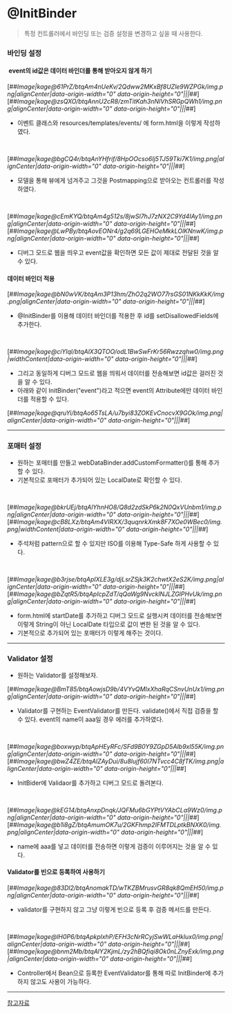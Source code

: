 # @InitBinder
> 특정 컨트롤러에서 바인딩 또는 검증 설정을 변경하고 싶을 때 사용한다.

### 바인딩 설정
####  event의 id값은 데이터 바인더를 통해 받아오지 않게 하기

[##_Image|kage@61PrZ/btqAm4nUeKv/2Qdww2MKxBf8UZle9WZPGk/img.png|alignCenter|data-origin-width="0" data-origin-height="0"|||_##][##_Image|kage@zsQXO/btqAnnU2cR8/zmTitKah3nNIVhSRGpQWh1/img.png|alignCenter|data-origin-width="0" data-origin-height="0"|||_##]

- 이벤트 클래스와 resources/templates/events/ 에 form.html을 이렇게 작성하였다.

<br>

[##_Image|kage@bgCQ4r/btqAnYHfrif/8HpOOcso6Ij5TJ59Tki7K1/img.png|alignCenter|data-origin-width="0" data-origin-height="0"|||_##]

- 모델을 통해 뷰에게 넘겨주고 그것을 Postmapping으로 받아오는 컨트롤러를 작성하였다.

<br>

[##_Image|kage@cEmKYQ/btqAm4g512s/8jwSl7hJ7zNX2C9Yd4IAy1/img.png|alignCenter|data-origin-width="0" data-origin-height="0"|||_##][##_Image|kage@LwPBy/btqAovEONr4/g2q69LGEHOeMkkLOlKNnwK/img.png|alignCenter|data-origin-width="0" data-origin-height="0"|||_##]

- 디버그 모드로 웹을 띄우고 event값을 확인하면 모든 값이 제대로 전달된 것을 알 수 있다.

#### 데이터 바인더 적용

[##_Image|kage@bN0wVK/btqAm3P13hm/ZhO2q2WO77rsGS01NKkKkK/img.png|alignCenter|data-origin-width="0" data-origin-height="0"|||_##]

- @InitBinder를 이용해 데이터 바인더를 적용한 후 id를 setDisallowedFields에 추가한다.

<br>

[##_Image|kage@ciYlql/btqAlX3QTOO/odL1BwSwFrKr56Rwzzqhw0/img.png|widthContent|data-origin-width="0" data-origin-height="0"|||_##]

- 그리고 동일하게 디버그 모드로 웹을 띄워서 데이터를 전송해보면 id값은 걸러진 것을 알 수 있다.
- 아래와 같이 InitBinder("event")라고 적으면 event의 Attribute에만 데이터 바인더를 적용할 수 있다.

[##_Image|kage@qruYi/btqAo65TsLA/u7byi83ZOKEvCnocvX9GOk/img.png|alignCenter|data-origin-width="0" data-origin-height="0"|||_##]

---

### 포매터 설정

- 원하는 포매터를 만들고 webDataBinder.addCustomFormatter()를 통해 추가할 수 있다.
- 기본적으로 포매터가 추가되어 있는 LocalDate로 확인할 수 있다.

<br>

[##_Image|kage@bkrUEj/btqAlYhnHO8/Q8d2zdSkP6k2N0QxVUnbm1/img.png|alignCenter|data-origin-width="0" data-origin-height="0"|||_##][##_Image|kage@cB8LXz/btqAm4VIRXX/3quqnrkXmk8F7XOe0WBec0/img.png|widthContent|data-origin-width="0" data-origin-height="0"|||_##]

- 주석처럼 pattern으로 할 수 있지만 ISO를 이용해 Type-Safe 하게 사용할 수 있다. 

<br>

[##_Image|kage@b3rjse/btqApIXLE3g/djLsrZSjk3K2chwtX2eS2K/img.png|alignCenter|data-origin-width="0" data-origin-height="0"|||_##][##_Image|kage@bZqtR5/btqApIcpZdT/qQaWg9NvcklNJLZGlPHvUk/img.png|alignCenter|data-origin-width="0" data-origin-height="0"|||_##]

- form.html에 startDate를 추가하고 디버그 모드로 실행시켜 데이터를 전송해보면 이렇게 String이 아닌 LocalDate 타입으로 값이 변한 된 것을 알 수 있다.
- 기본적으로 추가되어 있는 포매터가 이렇게 해주는 것이다.

---

### Validator 설정

- 원하는 Validator를 설정해보자.

[##_Image|kage@BmT85/btqAowjsD9b/4VYvQMIxXhaRqCSnvUnUx1/img.png|alignCenter|data-origin-width="0" data-origin-height="0"|||_##]

- Validator를 구현하는 EventValidator를 만든다. validate()에서 직접 검증을 할 수 있다. event의 name이 aaa일 경우 에러를 추가하였다.

<br>

[##_Image|kage@boxwyp/btqApHEyRFc/SFd9B0Y9ZGpD5AIb9xl55K/img.png|alignCenter|data-origin-width="0" data-origin-height="0"|||_##][##_Image|kage@bwZ4ZE/btqAlZAyDui/8u8lujf60l7NTvcc4C8fTK/img.png|alignCenter|data-origin-width="0" data-origin-height="0"|||_##]

- InitBider에 Validaor를 추가하고 디버그 모드로 돌려본다.

<br>

[##_Image|kage@kEG14/btqAnxpDnqk/JQFMu6bGYPtVYAbCLa9Wz0/img.png|alignCenter|data-origin-width="0" data-origin-height="0"|||_##][##_Image|kage@b1i8gZ/btqAmumOK7u/2GKFhmp2IFMTDLptkBNXK0/img.png|alignCenter|data-origin-width="0" data-origin-height="0"|||_##]

- name에 aaa를 넣고 데이터를 전송하면 이렇게 검증이 이루어지는 것을 알 수 있다.

#### Validator를 빈으로 등록하여 사용하기

[##_Image|kage@83Dl2/btqAnomakTD/wTKZBMrusvGR8qk8QmEH50/img.png|alignCenter|data-origin-width="0" data-origin-height="0"|||_##]

- validator를 구현하지 않고 그냥 이렇게 빈으로 등록 후 검증 메서드를 만든다.

<br>

[##_Image|kage@lH0P6/btqApkplxhP/EFH3cNrRCyjSwWLaHklux0/img.png|alignCenter|data-origin-width="0" data-origin-height="0"|||_##][##_Image|kage@bnm2Mb/btqAlY2KjmL/zy2hBQfiqi8Ok0nLZnyExk/img.png|alignCenter|data-origin-width="0" data-origin-height="0"|||_##]

- Controller에서 Bean으로 등록한 EventValidator를 통해 따로 InitBinder에 추가하지 않고도 사용이 가능하다.

---

[참고자료](https://www.inflearn.com/course/%EC%9B%B9-mvc)

